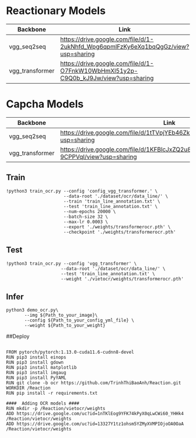# Reactionary Models


| Backbone| Link |
|--------------|-------|
| vgg_seq2seq | https://drive.google.com/file/d/1-2ukNhfd_Wpg6qpmlFzKy6eXq1bqQgGz/view?usp=sharing|
| vgg_transformer |  https://drive.google.com/file/d/1-O7FnkW10WbHmXl51y2p-C9Q0b_kJ9Jw/view?usp=sharing|

# Capcha Models


| Backbone| Link |
|--------------|-------|
| vgg_seq2seq | https://drive.google.com/file/d/1tTVpjYEb46ZkxrX_JztmSQbXEzKim4HO/view?usp=sharing|
| vgg_transformer |  https://drive.google.com/file/d/1KFBlcJxZQ2u8uULyPIFRo-Y9-9CPPVqI/view?usp=sharing|

## Train 

```
!python3 train_ocr.py --config 'config_vgg_transformer.' \
                      --data-root './dataset/ocr/data_line/' \
                      --train 'train_line_annotation.txt' \
                      --test 'train_line_annotation.txt' \
                      --num-epochs 20000 \
                      --batch-size 32 \
                      --max-lr 0.0003 \
                      --export './weights/transformerocr.pth' \
                      --checkpoint './weights/transformerocr.pth'
 ```
 ## Test
 
 ```
!python3 train_ocr.py --config 'vgg_transformer' \
                      --data-root './dataset/ocr/data_line/' \
                      --test 'train_line_annotation.txt' \
                      --weight './vietocr/weights/transformerocr.pth'
 ```
 ## Infer
 
 ```
 python3 demo_ocr.py\
        --img ${Path_to_your_image}\
        --config ${Path_to_your_config_yml_file} \
        --weight ${Path_to_your_weight}
 ```

##Deploy

```

FROM pytorch/pytorch:1.13.0-cuda11.6-cudnn8-devel
RUN pip3 install einops
RUN pip3 install gdown
RUN pip3 install matplotlib
RUN pip3 install imgaug
RUN pip3 install PyYAML
RUN git clone -b ocr https://github.com/TrinhThiBaoAnh/Reaction.git
WORKDIR /Reaction
RUN pip install -r requirements.txt

####  Adding OCR models ####
RUN mkdir -p /Reaction/vietocr/weights
ADD https://drive.google.com/uc?id=1nTKlEog9YFK74kPyX0qLwCWi60_YHHk4 /Reaction/vietocr/weights
ADD https://drive.google.com/uc?id=13327Y1tz1ohsm5YZMyXVMPIOjoOA0OaA /Reaction/vietocr/weights
```
